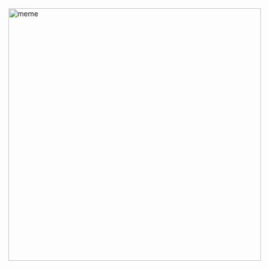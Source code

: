 <img src="https://github.com/user-attachments/assets/b1c4e4d2-a50b-4e8b-b32d-c9ecc7e6a4e4" alt="meme" width="500">
